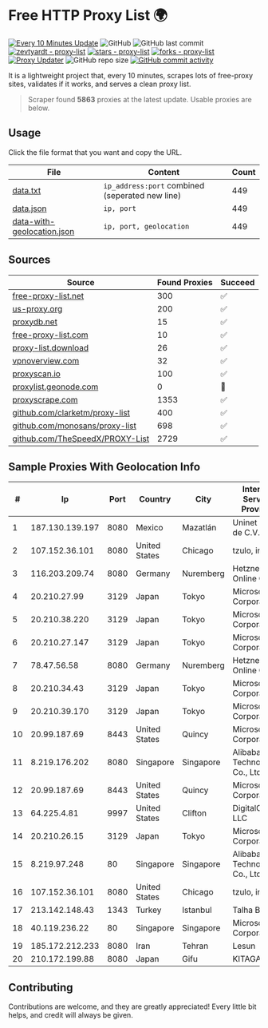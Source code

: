 
# Free HTTP Proxy List 🌍

[![Every 10 Minutes Update](https://github.com/mertguvencli/http-proxy-list/actions/workflows/main.yml/badge.svg?branch=main)](https://github.com/mertguvencli/http-proxy-list/actions/workflows/main.yml)
![GitHub](https://img.shields.io/github/license/mertguvencli/http-proxy-list)
![GitHub last commit](https://img.shields.io/github/last-commit/mertguvencli/http-proxy-list)
[![zevtyardt - proxy-list](https://img.shields.io/static/v1?label=zevtyardt&message=proxy-list&color=blue&logo=github)](https://github.com/zevtyardt/proxy-list "Go to GitHub repo")
[![stars - proxy-list](https://img.shields.io/github/stars/zevtyardt/proxy-list?style=social)](https://github.com/zevtyardt/proxy-list)
[![forks - proxy-list](https://img.shields.io/github/forks/zevtyardt/proxy-list?style=social)](https://github.com/zevtyardt/proxy-list)
[![Proxy Updater](https://github.com/zevtyardt/proxy-list/workflows/Proxy%20Updater/badge.svg)](https://github.com/zevtyardt/proxy-list/actions?query=workflow:"Proxy+Updater")
![GitHub repo size](https://img.shields.io/github/repo-size/zevtyardt/proxy-list)
[![GitHub commit activity](https://img.shields.io/github/commit-activity/m/zevtyardt/proxy-list?logo=commits)](https://github.com/zevtyardt/proxy-list/commits/main)

It is a lightweight project that, every 10 minutes, scrapes lots of free-proxy sites, validates if it works, and serves a clean proxy list.

> Scraper found **5863** proxies at the latest update. Usable proxies are below.

## Usage

Click the file format that you want and copy the URL.

|File|Content|Count|
|----|-------|-----|
|[data.txt](https://raw.githubusercontent.com/mertguvencli/http-proxy-list/main/proxy-list/data.txt)|`ip_address:port` combined (seperated new line)|449|
|[data.json](https://raw.githubusercontent.com/mertguvencli/http-proxy-list/main/proxy-list/data.json)|`ip, port`|449|
|[data-with-geolocation.json](https://raw.githubusercontent.com/mertguvencli/http-proxy-list/main/proxy-list/data-with-geolocation.json)|`ip, port, geolocation`|449|

## Sources

|Source|Found Proxies|Succeed|
|------|-------------|-------|
|[free-proxy-list.net](https://free-proxy-list.net)|300|✅|
|[us-proxy.org](https://www.us-proxy.org)|200|✅|
|[proxydb.net](http://proxydb.net)|15|✅|
|[free-proxy-list.com](https://free-proxy-list.com/?page=&port=&type%5B%5D=http&type%5B%5D=https&up_time=0&search=Search)|10|✅|
|[proxy-list.download](https://www.proxy-list.download/HTTP)|26|✅|
|[vpnoverview.com](https://vpnoverview.com/privacy/anonymous-browsing/free-proxy-servers)|32|✅|
|[proxyscan.io](https://www.proxyscan.io)|100|✅|
|[proxylist.geonode.com](https://proxylist.geonode.com/api/proxy-list?limit=300&page=1&sort_by=lastChecked&sort_type=desc&protocols=http,https)|0|🚫|
|[proxyscrape.com](https://api.proxyscrape.com/v2/?request=displayproxies&protocol=http&timeout=10000&country=all&ssl=all&anonymity=all)|1353|✅|
|[github.com/clarketm/proxy-list](https://raw.githubusercontent.com/clarketm/proxy-list/master/proxy-list-raw.txt)|400|✅|
|[github.com/monosans/proxy-list](https://raw.githubusercontent.com/monosans/proxy-list/main/proxies/http.txt)|698|✅|
|[github.com/TheSpeedX/PROXY-List](https://raw.githubusercontent.com/TheSpeedX/PROXY-List/master/http.txt)|2729|✅|


## Sample Proxies With Geolocation Info

|#|Ip|Port|Country|City|Internet Service Provider|
|-|--|----|-------|----|-------------------------|
|1|187.130.139.197|8080|Mexico|Mazatlán|Uninet S.A. de C.V.|
|2|107.152.36.101|8080|United States|Chicago|tzulo, inc.|
|3|116.203.209.74|8080|Germany|Nuremberg|Hetzner Online GmbH|
|4|20.210.27.99|3129|Japan|Tokyo|Microsoft Corporation|
|5|20.210.38.220|3129|Japan|Tokyo|Microsoft Corporation|
|6|20.210.27.147|3129|Japan|Tokyo|Microsoft Corporation|
|7|78.47.56.58|8080|Germany|Nuremberg|Hetzner Online GmbH|
|8|20.210.34.43|3129|Japan|Tokyo|Microsoft Corporation|
|9|20.210.39.170|3129|Japan|Tokyo|Microsoft Corporation|
|10|20.99.187.69|8443|United States|Quincy|Microsoft Corporation|
|11|8.219.176.202|8080|Singapore|Singapore|Alibaba (US) Technology Co., Ltd.|
|12|20.99.187.69|8443|United States|Quincy|Microsoft Corporation|
|13|64.225.4.81|9997|United States|Clifton|DigitalOcean, LLC|
|14|20.210.26.15|3129|Japan|Tokyo|Microsoft Corporation|
|15|8.219.97.248|80|Singapore|Singapore|Alibaba (US) Technology Co., Ltd.|
|16|107.152.36.101|8080|United States|Chicago|tzulo, inc.|
|17|213.142.148.43|1343|Turkey|Istanbul|Talha Bogaz|
|18|40.119.236.22|80|Singapore|Singapore|Microsoft Corporation|
|19|185.172.212.233|8080|Iran|Tehran|Lesun|
|20|210.172.199.88|8080|Japan|Gifu|KITAGATA|



## Contributing

Contributions are welcome, and they are greatly appreciated! Every
little bit helps, and credit will always be given.

